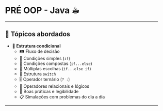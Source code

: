 # PRÉ OOP - Java ☕︎

--- 
## 📌 Tópicos abordados

- 🌟 **Estrutura condicional**
  - 🛤️ Fluxo de decisão
  - 🔁 Condições simples (`if`)
  - 🔄 Condições compostas (`if...else`)
  - 🔀 Múltiplas escolhas (`if...else if`)
  - 🧭 Estrutura `switch`
  - 🎚️ Operador ternário (`? :`)
  - 🧮 Operadores relacionais e lógicos
  - 🧠 Boas práticas e legibilidade
  - 📋 Simulações com problemas do dia a dia

---